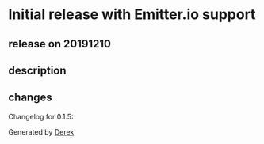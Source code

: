 # Initial release with Emitter.io support

## release on 20191210
## description
## changes
Changelog for 0.1.5:

Generated by <a href="https://github.com/alexellis/derek/">Derek</a>

